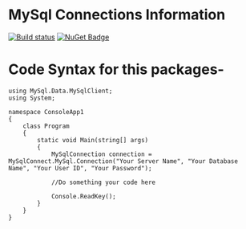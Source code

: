 # MySql Connections Information
[![Build status](https://ci.appveyor.com/api/projects/status/67ubhtmijuhyhq6q?svg=true)](https://ci.appveyor.com/project/eshohag/MySqlConnect)
[![NuGet Badge](https://buildstats.info/nuget/MySqlConnect)](https://www.nuget.org/packages/MySqlConnect)

# Code Syntax for this packages-

    using MySql.Data.MySqlClient;
    using System;

    namespace ConsoleApp1
    {
        class Program
        {
            static void Main(string[] args)
            {
                MySqlConnection connection = MySqlConnect.MySql.Connection("Your Server Name", "Your Database Name", "Your User ID", "Your Password");

                //Do something your code here

                Console.ReadKey();
            }
        }
    }
